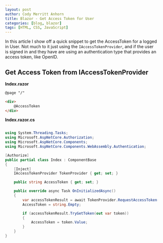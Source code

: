 ```yaml
---
layout: post
author: Cody Merritt Anhorn
title: Blazor - Get Access Token for User 
categories: [blog, blazor]
tags: [HTML, CSS, JavaScript]
---
```


In this article I show off a quick snippet to get the AccessToken for a logged in User. Not much to it just using the <code>IAccessTokenProvider</code>, and if the user is signed in and they have are using an authentication type that provides an access token, like OpenID.

## Get Access Token from IAccessTokenProvider

**Index.razor**
~~~ html
@page "/"

<div>
    @AccessToken
</div>

~~~

**Index.razor.cs**
~~~ csharp

using System.Threading.Tasks;
using Microsoft.AspNetCore.Authorization;
using Microsoft.AspNetCore.Components;
using Microsoft.AspNetCore.Components.WebAssembly.Authentication;

[Authorize]
public partial class Index : ComponentBase
{
    [Inject]
    IAccessTokenProvider TokenProvider { get; set; }

    public string AccessToken { get; set; }

    public override async Task OnInitializedAsync()
    {
        var accessTokenResult = await TokenProvider.RequestAccessToken();
        AccessToken = string.Empty;

        if (accessTokenResult.TryGetToken(out var token))
        {
            AccessToken = token.Value;
        }
    }
}
~~~